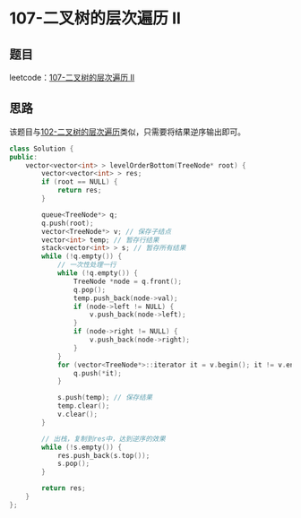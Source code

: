 # 107-二叉树的层次遍历 II

## 题目

leetcode：[107-二叉树的层次遍历 II](https://leetcode-cn.com/problems/binary-tree-level-order-traversal-ii/submissions/)

## 思路

该题目与[102-二叉树的层次遍历](https://leetcode-cn.com/problems/binary-tree-level-order-traversal/)类似，只需要将结果逆序输出即可。

```c++
class Solution {
public:
    vector<vector<int> > levelOrderBottom(TreeNode* root) {
        vector<vector<int> > res;
        if (root == NULL) {
            return res;
        }

        queue<TreeNode*> q;
        q.push(root);
        vector<TreeNode*> v; // 保存子结点
        vector<int> temp; // 暂存行结果
        stack<vector<int> > s; // 暂存所有结果
        while (!q.empty()) {
            // 一次性处理一行
            while (!q.empty()) {
                TreeNode *node = q.front();
                q.pop();
                temp.push_back(node->val);
                if (node->left != NULL) {
                    v.push_back(node->left);
                }
                if (node->right != NULL) {
                    v.push_back(node->right);
                }
            }
            for (vector<TreeNode*>::iterator it = v.begin(); it != v.end(); ++it) {
                q.push(*it);
            }

            s.push(temp); // 保存结果
            temp.clear();
            v.clear();
        }

        // 出栈，复制到res中，达到逆序的效果
        while (!s.empty()) {
            res.push_back(s.top());
            s.pop();
        }

        return res;
    }
};
```

